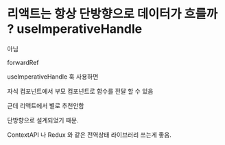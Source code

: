 # 리액트는 항상 단방향으로 데이터가 흐를까 ? useImperativeHandle

아님

forwardRef&#x20;

useImperativeHandle 훅 사용하면

자식 컴포넌트에서 부모 컴포넌트로 함수를 전달 할 수 있음

근데 리액트에서 별로 추천안함

단방향으로 설계되었기 때문.

ContextAPI 나 Redux 와 같은 전역상태 라이브러리 쓰는게 좋음.

